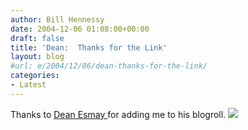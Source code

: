 ```yaml
---
author: Bill Hennessy
date: 2004-12-06 01:08:00+00:00
draft: false
title: 'Dean:  Thanks for the Link'
layout: blog
#url: e/2004/12/06/dean-thanks-for-the-link/
categories:
- Latest
---
```


Thanks to [Dean Esmay ](https://www.deanesmay.com)for adding me to his blogroll. ![](https://blog.billhennessy.com/aggbug.aspx?PostID=479)

